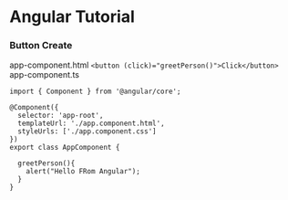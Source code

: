 
# Angular Tutorial 
### Button Create 

app-component.html 
```<button (click)="greetPerson()">Click</button> ``` 
app-component.ts 
```
import { Component } from '@angular/core';

@Component({
  selector: 'app-root',
  templateUrl: './app.component.html',
  styleUrls: ['./app.component.css']
})
export class AppComponent {

  greetPerson(){
    alert("Hello FRom Angular");
  }
}

```
